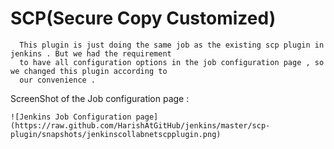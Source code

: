 SCP(Secure Copy Customized)
===========================

      This plugin is just doing the same job as the existing scp plugin in jenkins . But we had the requirement 
      to have all configuration options in the job configuration page , so we changed this plugin according to 
      our convenience . 
      
      
ScreenShot of the Job configuration page : 
     
    ![Jenkins Job Configuration page](https://raw.github.com/HarishAtGitHub/jenkins/master/scp-plugin/snapshots/jenkinscollabnetscpplugin.png)

